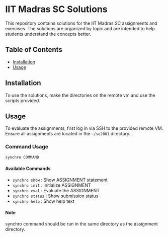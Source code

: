 # IIT Madras SC Solutions

This repository contains solutions for the IIT Madras SC assignments and exercises. The solutions are organized by topic and are intended to help students understand the concepts better.

## Table of Contents

- [Installation](#installation)
- [Usage](#usage)

## Installation

To use the solutions, make the directories on the remote vm and use the scripts provided.

## Usage

To evaluate the assignments, first log in via SSH to the provided remote VM. Ensure all assignments are located in the `~/se2001` directory.

### Command Usage

```bash
synchro COMMAND
```

#### Available Commands

- `synchro show`     : Show ASSIGNMENT statement  
- `synchro init`     : Initialize ASSIGNMENT  
- `synchro eval`     : Evaluate the ASSIGNMENT  
- `synchro status`   : Show submission status  
- `synchro help`     : Show help text  

#### Note
synchro command should be run in the same directory as the assignment directory.